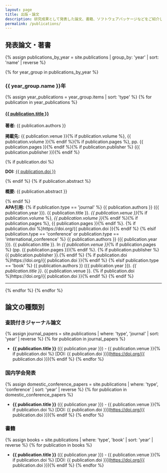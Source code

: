 ```yaml
---
layout: page
title: 出版・論文
description: 研究成果として発表した論文、書籍、ソフトウェアパッケージなどをご紹介します。
permalink: /publications/
---
```


<link rel="stylesheet" href="{{ '/assets/css/publications.css' | relative_url }}">

## 発表論文・著書

{% assign publications_by_year = site.publications | group_by: 'year' | sort: 'name' | reverse %}

{% for year_group in publications_by_year %}
### {{ year_group.name }}年

{% assign year_publications = year_group.items | sort: 'type' %}
{% for publication in year_publications %}
<div class="publication-item">
  <h4><a href="{{ publication.url | relative_url }}">{{ publication.title }}</a></h4>
  <p><strong>著者:</strong> {{ publication.authors }}</p>
  <p><strong>掲載先:</strong> {{ publication.venue }}{% if publication.volume %}, {{ publication.volume }}{% endif %}{% if publication.pages %}, pp. {{ publication.pages }}{% endif %}{% if publication.publisher %} ({{ publication.publisher }}){% endif %}</p>
  {% if publication.doi %}
  <p><strong>DOI:</strong> <a href="https://doi.org/{{ publication.doi }}" target="_blank">{{ publication.doi }}</a></p>
  {% endif %}
  {% if publication.abstract %}
  <p><strong>概要:</strong> {{ publication.abstract }}</p>
  {% endif %}
  
  <!-- APA 7th Style Citation -->
  <div class="apa-citation">
    <strong>APA引用:</strong> 
    {% if publication.type == 'journal' %}
      {{ publication.authors }} ({{ publication.year }}). {{ publication.title }}. <em>{{ publication.venue }}</em>{% if publication.volume %}, <em>{{ publication.volume }}</em>{% endif %}{% if publication.pages %}, {{ publication.pages }}{% endif %}. {% if publication.doi %}https://doi.org/{{ publication.doi }}{% endif %}
    {% elsif publication.type == 'conference' or publication.type == 'international_conference' %}
      {{ publication.authors }} ({{ publication.year }}). {{ publication.title }}. In <em>{{ publication.venue }}</em>{% if publication.pages %} (pp. {{ publication.pages }}){% endif %}. {% if publication.publisher %}{{ publication.publisher }}.{% endif %} {% if publication.doi %}https://doi.org/{{ publication.doi }}{% endif %}
    {% elsif publication.type == 'book' %}
      {{ publication.authors }} ({{ publication.year }}). <em>{{ publication.title }}</em>. {{ publication.venue }}. {% if publication.doi %}https://doi.org/{{ publication.doi }}{% endif %}
    {% endif %}
  </div>
</div>
<hr>
{% endfor %}
{% endfor %}

## 論文の種類別

### 査読付きジャーナル論文
{% assign journal_papers = site.publications | where: 'type', 'journal' | sort: 'year' | reverse %}
{% for publication in journal_papers %}
- **{{ publication.title }}** ({{ publication.year }}) - {{ publication.venue }}{% if publication.doi %} [DOI: {{ publication.doi }}](https://doi.org/{{ publication.doi }}){% endif %}
{% endfor %}

### 国内学会発表
{% assign domestic_conference_papers = site.publications | where: 'type', 'conference' | sort: 'year' | reverse %}
{% for publication in domestic_conference_papers %}
- **{{ publication.title }}** ({{ publication.year }}) - {{ publication.venue }}{% if publication.doi %} [DOI: {{ publication.doi }}](https://doi.org/{{ publication.doi }}){% endif %}
{% endfor %}

<!-- 国際学会発表（現在実績なし）
### 国際学会発表
{% assign international_conference_papers = site.publications | where: 'type', 'international_conference' | sort: 'year' | reverse %}
{% for publication in international_conference_papers %}
- **{{ publication.title }}** ({{ publication.year }}) - {{ publication.venue }}{% if publication.doi %} [DOI: {{ publication.doi }}](https://doi.org/{{ publication.doi }}){% endif %}
{% endfor %}
-->

### 書籍
{% assign books = site.publications | where: 'type', 'book' | sort: 'year' | reverse %}
{% for publication in books %}
- **{{ publication.title }}** ({{ publication.year }}) - {{ publication.venue }}{% if publication.doi %} [DOI: {{ publication.doi }}](https://doi.org/{{ publication.doi }}){% endif %}
{% endfor %}
